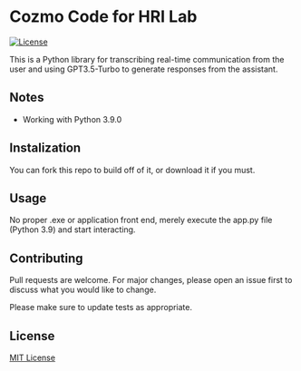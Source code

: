 # Cozmo Code for HRI Lab
[![License](https://img.shields.io/github/license/terraform-docs/terraform-docs)](https://github.com/ewhenry/cozmo-lab-assistant/blob/master/LICENSE)

This is a Python library for transcribing real-time communication from the user and using GPT3.5-Turbo to generate responses from the assistant.

## Notes

- Working with Python  3.9.0

## Instalization

You can fork this repo to build off of it, or download it if you must.

## Usage

No proper .exe or application front end, merely execute the app.py file (Python 3.9) and start interacting.

## Contributing

Pull requests are welcome. For major changes, please open an issue first
to discuss what you would like to change.

Please make sure to update tests as appropriate.

## License
[MIT License](https://choosealicense.com/licenses/mit/)
